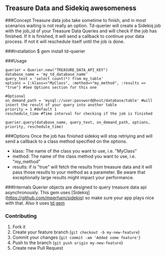 ## Treasure Data and Sidekiq awesomeness

###Concept
Treasure data jobs take sometime to finish, and in most scenarios waiting is not really an option. Td-querier will create a Sidekiq job with the job_id of your Treasure Data Queries and will check if the job has finished.
If it is finished, it will send a callback to continue your data process.
If not it will reschedule itself until the job is done.

###Installation
    $ gem install td-querier

###Usage
```
querier = Querier.new("TREASURE_DATA_API_KEY")
database_name = 'my_td_database_name'
query_text = 'select count(*) from my_table'
options = {:klass=>"MyClass", :method=>"my_method", :results => "true"} #See Options section for this one

#Optional
on_demand_path = 'mysql://user:password@host/database/table' #will insert the result of your query into another table
priority = 1 #default 1
reschedule_time #Time interval for checking if the job is finished

querier.query(database_name, query_text, on_demand_path, options, priority, reschedule_time)
```

###Options
Once the job has finished sidekiq will stop retriying and will send a callback to a class method specified on the options.

* klass: The name of the class you want to use, i.e. "MyClass"
* method: The name of the class method you want to use, i.e. "my_method"
* results: if is "true" will fetch the results from treasure data and it will pass those results to your method as a parameter. Be aware that exceptionally large results might impact your performance.

###Internals
Querier objects are designed to query treasure data api asynchronously. This gem uses [Sidekiq] (https://github.com/mperham/sidekiq) so make sure your app plays nice with that.
Also it uses [td gem](https://rubygems.org/gems/td)

### Contributing

1. Fork it
2. Create your feature branch (`git checkout -b my-new-feature`)
3. Commit your changes (`git commit -am 'Added some feature'`)
4. Push to the branch (`git push origin my-new-feature`)
5. Create new Pull Request

